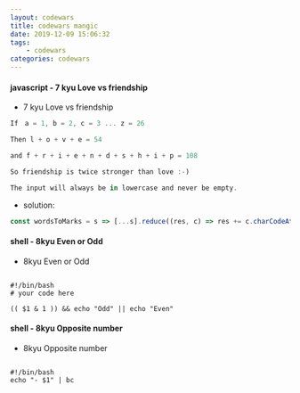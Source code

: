 ```yaml
---
layout: codewars
title: codewars mangic
date: 2019-12-09 15:06:32
tags:
    - codewars
categories: codewars
---
```


#### javascript - 7 kyu Love vs friendship

- 7 kyu Love vs friendship
<!-- more -->

```js
If　a = 1, b = 2, c = 3 ... z = 26

Then l + o + v + e = 54

and f + r + i + e + n + d + s + h + i + p = 108

So friendship is twice stronger than love :-)

The input will always be in lowercase and never be empty.
```

- solution:

```js
const wordsToMarks = s => [...s].reduce((res, c) => res += c.charCodeAt() - 96, 0)

```

#### shell - 8kyu Even or Odd

- 8kyu Even or Odd

```shell

#!/bin/bash
# your code here

(( $1 & 1 )) && echo "Odd" || echo "Even"

```

#### shell - 8kyu Opposite number

- 8kyu Opposite number

```shell

#!/bin/bash
echo "- $1" | bc


```
